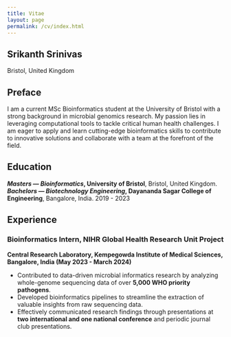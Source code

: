 ```yaml
---
title: Vitae
layout: page
permalink: /cv/index.html
---
```

## Srikanth Srinivas
<!---[srinivasa.a@northeastern.edu](mailto:srinivasa.@northeastern.edu) --->
Bristol, United Kingdom
## Preface
I am a current MSc Bioinformatics student at the University of Bristol with a strong background in microbial genomics research.  My passion lies in leveraging computational tools to tackle critical human health challenges. I am eager to apply and learn cutting-edge bioinformatics skills to contribute to innovative solutions and collaborate with a team at the forefront of the field.

## Education
***Masters — Bioinformatics*, University of Bristol**, Bristol, United Kingdom.<br>
***Bachelors — Biotechnology Engineering*, Dayananda Sagar College of Engineering**, Bangalore, India. 2019 - 2023<br>
## Experience

### Bioinformatics Intern, NIHR Global Health Research Unit Project

**Central Research Laboratory, Kempegowda Institute of Medical Sciences, Bangalore, India (May 2023 - March 2024)**

* Contributed to data-driven microbial informatics research by analyzing whole-genome sequencing data of over **5,000 WHO priority pathogens**.
* Developed bioinformatics pipelines to streamline the extraction of valuable insights from raw sequencing data.
* Effectively communicated research findings through presentations at **two international and one national conference** and periodic journal club presentations.